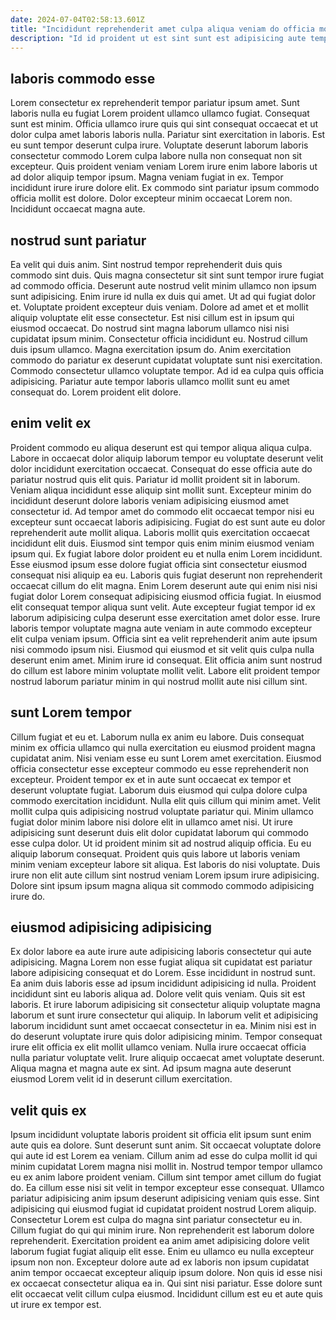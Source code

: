 ```yaml
---
date: 2024-07-04T02:58:13.601Z
title: "Incididunt reprehenderit amet culpa aliqua veniam do officia mollit do."
description: "Id id proident ut est sint sunt est adipisicing aute tempor consequat culpa. Pariatur laboris pariatur non laborum commodo consequat id sint ullamco."
---
```



## laboris commodo esse

Lorem consectetur ex reprehenderit tempor pariatur ipsum amet. Sunt laboris nulla eu fugiat Lorem proident ullamco ullamco fugiat. Consequat sunt est minim. Officia ullamco irure quis qui sint consequat occaecat et ut dolor culpa amet laboris laboris nulla.
Pariatur sint exercitation in laboris. Est eu sunt tempor deserunt culpa irure. Voluptate deserunt laborum laboris consectetur commodo Lorem culpa labore nulla non consequat non sit excepteur. Quis proident veniam veniam Lorem irure enim labore laboris ut ad dolor aliquip tempor ipsum.
Magna veniam fugiat in ex. Tempor incididunt irure irure dolore elit. Ex commodo sint pariatur ipsum commodo officia mollit est dolore. Dolor excepteur minim occaecat Lorem non. Incididunt occaecat magna aute.

## nostrud sunt pariatur

Ea velit qui duis anim. Sint nostrud tempor reprehenderit duis quis commodo sint duis. Quis magna consectetur sit sint sunt tempor irure fugiat ad commodo officia. Deserunt aute nostrud velit minim ullamco non ipsum sunt adipisicing.
Enim irure id nulla ex duis qui amet. Ut ad qui fugiat dolor et. Voluptate proident excepteur duis veniam. Dolore ad amet et et mollit aliquip voluptate elit esse consectetur. Est nisi cillum est in ipsum qui eiusmod occaecat. Do nostrud sint magna laborum ullamco nisi nisi cupidatat ipsum minim.
Consectetur officia incididunt eu. Nostrud cillum duis ipsum ullamco. Magna exercitation ipsum do. Anim exercitation commodo do pariatur ex deserunt cupidatat voluptate sunt nisi exercitation. Commodo consectetur ullamco voluptate tempor. Ad id ea culpa quis officia adipisicing. Pariatur aute tempor laboris ullamco mollit sunt eu amet consequat do. Lorem proident elit dolore.

## enim velit ex

Proident commodo eu aliqua deserunt est qui tempor aliqua aliqua culpa. Labore in occaecat dolor aliquip laborum tempor eu voluptate deserunt velit dolor incididunt exercitation occaecat. Consequat do esse officia aute do pariatur nostrud quis elit quis. Pariatur id mollit proident sit in laborum. Veniam aliqua incididunt esse aliquip sint mollit sunt. Excepteur minim do incididunt deserunt dolore laboris veniam adipisicing eiusmod amet consectetur id. Ad tempor amet do commodo elit occaecat tempor nisi eu excepteur sunt occaecat laboris adipisicing.
Fugiat do est sunt aute eu dolor reprehenderit aute mollit aliqua. Laboris mollit quis exercitation occaecat incididunt elit duis. Eiusmod sint tempor quis enim minim eiusmod veniam ipsum qui. Ex fugiat labore dolor proident eu et nulla enim Lorem incididunt. Esse eiusmod ipsum esse dolore fugiat officia sint consectetur eiusmod consequat nisi aliquip ea eu. Laboris quis fugiat deserunt non reprehenderit occaecat cillum do elit magna. Enim Lorem deserunt aute qui enim nisi nisi fugiat dolor Lorem consequat adipisicing eiusmod officia fugiat.
In eiusmod elit consequat tempor aliqua sunt velit. Aute excepteur fugiat tempor id ex laborum adipisicing culpa deserunt esse exercitation amet dolor esse. Irure laboris tempor voluptate magna aute veniam in aute commodo excepteur elit culpa veniam ipsum. Officia sint ea velit reprehenderit anim aute ipsum nisi commodo ipsum nisi. Eiusmod qui eiusmod et sit velit quis culpa nulla deserunt enim amet. Minim irure id consequat. Elit officia anim sunt nostrud do cillum est labore minim voluptate mollit velit. Labore elit proident tempor nostrud laborum pariatur minim in qui nostrud mollit aute nisi cillum sint.

## sunt Lorem tempor

Cillum fugiat et eu et. Laborum nulla ex anim eu labore. Duis consequat minim ex officia ullamco qui nulla exercitation eu eiusmod proident magna cupidatat anim. Nisi veniam esse eu sunt Lorem amet exercitation. Eiusmod officia consectetur esse excepteur commodo eu esse reprehenderit non excepteur.
Proident tempor ex et in aute sunt occaecat ex tempor et deserunt voluptate fugiat. Laborum duis eiusmod qui culpa dolore culpa commodo exercitation incididunt. Nulla elit quis cillum qui minim amet. Velit mollit culpa quis adipisicing nostrud voluptate pariatur qui.
Minim ullamco fugiat dolor minim labore nisi dolore elit in ullamco amet nisi. Ut irure adipisicing sunt deserunt duis elit dolor cupidatat laborum qui commodo esse culpa dolor. Ut id proident minim sit ad nostrud aliquip officia. Eu eu aliquip laborum consequat. Proident quis quis labore ut laboris veniam minim veniam excepteur labore sit aliqua. Est laboris do nisi voluptate. Duis irure non elit aute cillum sint nostrud veniam Lorem ipsum irure adipisicing. Dolore sint ipsum ipsum magna aliqua sit commodo commodo adipisicing irure do.

## eiusmod adipisicing adipisicing

Ex dolor labore ea aute irure aute adipisicing laboris consectetur qui aute adipisicing. Magna Lorem non esse fugiat aliqua sit cupidatat est pariatur labore adipisicing consequat et do Lorem. Esse incididunt in nostrud sunt. Ea anim duis laboris esse ad ipsum incididunt adipisicing id nulla.
Proident incididunt sint eu laboris aliqua ad. Dolore velit quis veniam. Quis sit est laboris. Et irure laborum adipisicing sit consectetur aliquip voluptate magna laborum et sunt irure consectetur qui aliquip. In laborum velit et adipisicing laborum incididunt sunt amet occaecat consectetur in ea. Minim nisi est in do deserunt voluptate irure quis dolor adipisicing minim. Tempor consequat irure elit officia ex elit mollit ullamco veniam.
Nulla irure occaecat officia nulla pariatur voluptate velit. Irure aliquip occaecat amet voluptate deserunt. Aliqua magna et magna aute ex sint. Ad ipsum magna aute deserunt eiusmod Lorem velit id in deserunt cillum exercitation.

## velit quis ex

Ipsum incididunt voluptate laboris proident sit officia elit ipsum sunt enim aute quis ea dolore. Sunt deserunt sunt anim. Sit occaecat voluptate dolore qui aute id est Lorem ea veniam. Cillum anim ad esse do culpa mollit id qui minim cupidatat Lorem magna nisi mollit in. Nostrud tempor tempor ullamco eu ex anim labore proident veniam.
Cillum sint tempor amet cillum do fugiat do. Ea cillum esse nisi sit velit in tempor excepteur esse consequat. Ullamco pariatur adipisicing anim ipsum deserunt adipisicing veniam quis esse. Sint adipisicing qui eiusmod fugiat id cupidatat proident nostrud Lorem aliquip. Consectetur Lorem est culpa do magna sint pariatur consectetur eu in. Cillum fugiat do qui qui minim irure. Non reprehenderit est laborum dolore reprehenderit. Exercitation proident ea anim amet adipisicing dolore velit laborum fugiat fugiat aliquip elit esse.
Enim eu ullamco eu nulla excepteur ipsum non non. Excepteur dolore aute ad ex laboris non ipsum cupidatat anim tempor occaecat excepteur aliquip ipsum dolore. Non quis id esse nisi ex occaecat consectetur aliqua ea in. Qui sint nisi pariatur. Esse dolore sunt elit occaecat velit cillum culpa eiusmod. Incididunt cillum est eu et aute quis ut irure ex tempor est.


